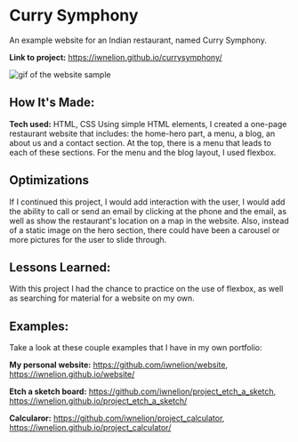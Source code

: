 # Curry Symphony
An example website for an Indian restaurant, named Curry Symphony.

**Link to project:** https://iwnelion.github.io/currysymphony/

![gif of the website sample](https://github.com/iwnelion/currysymphony/blob/main/imgs/curry.gif)

## How It's Made:

**Tech used:** HTML, CSS
Using simple HTML elements, I created a one-page restaurant website that includes: the home-hero part, a menu, a blog, an about us and a contact section. At the top, there is a menu that leads to each of these sections. For the menu and the blog layout, I used flexbox.

## Optimizations

If I continued this project, I would add interaction with the user, I would add the ability to call or send an email by clicking at the phone and the email, as well as show the restaurant's location on a map in the website. Also, instead of a static image on the hero section, there could have been a carousel or more pictures for the user to slide through.

## Lessons Learned:

With this project I had the chance to practice on the use of flexbox, as well as searching for material for a website on my own.

## Examples:
Take a look at these couple examples that I have in my own portfolio:

**My personal website:** https://github.com/iwnelion/website, https://iwnelion.github.io/website/

**Etch a sketch board:** https://github.com/iwnelion/project_etch_a_sketch, https://iwnelion.github.io/project_etch_a_sketch/

**Calcularor:** https://github.com/iwnelion/project_calculator, https://iwnelion.github.io/project_calculator/


